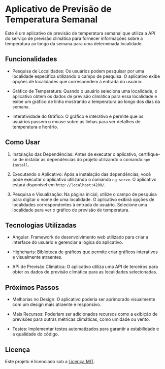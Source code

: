 # Aplicativo de Previsão de Temperatura Semanal

Este é um aplicativo de previsão de temperatura semanal que utiliza a API do serviço de previsão climática para fornecer informações sobre a temperatura ao longo da semana para uma determinada localidade.

## Funcionalidades

- Pesquisa de Localidades: Os usuários podem pesquisar por uma localidade específica utilizando o campo de pesquisa. O aplicativo exibe opções de localidades que correspondem à entrada do usuário.

- Gráfico de Temperatura: Quando o usuário seleciona uma localidade, o aplicativo obtém os dados de previsão climática para essa localidade e exibe um gráfico de linha mostrando a temperatura ao longo dos dias da semana.

- Interatividade do Gráfico: O gráfico é interativo e permite que os usuários passem o mouse sobre as linhas para ver detalhes de temperatura e horário.

## Como Usar

1. Instalação das Dependências: Antes de executar o aplicativo, certifique-se de instalar as dependências do projeto utilizando o comando `npm install`.

2. Executando o Aplicativo: Após a instalação das dependências, você pode executar o aplicativo utilizando o comando `ng serve`. O aplicativo estará disponível em `http://localhost:4200/`.

3. Pesquisa e Visualização: Na página inicial, utilize o campo de pesquisa para digitar o nome de uma localidade. O aplicativo exibirá opções de localidades correspondentes à entrada do usuário. Selecione uma localidade para ver o gráfico de previsão de temperatura.

## Tecnologias Utilizadas

- Angular: Framework de desenvolvimento web utilizado para criar a interface do usuário e gerenciar a lógica do aplicativo.

- Highcharts: Biblioteca de gráficos que permite criar gráficos interativos e visualmente atraentes.

- API de Previsão Climática: O aplicativo utiliza uma API de terceiros para obter os dados de previsão climática para as localidades selecionadas.

## Próximos Passos

- Melhorias no Design: O aplicativo poderia ser aprimorado visualmente com um design mais atraente e responsivo.

- Mais Recursos: Poderiam ser adicionados recursos como a exibição de previsões para outras métricas climáticas, como umidade ou vento.

- Testes: Implementar testes automatizados para garantir a estabilidade e a qualidade do código.

## Licença

Este projeto é licenciado sob a [Licença MIT](LICENSE).
